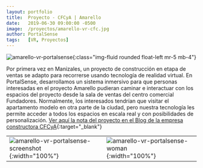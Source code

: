 ```yaml
---
layout: portfolio
title:  Proyecto - CFCyA | Amarello
date:   2019-06-30 09:00:00 -0500
image:  /proyectos/amarello-vr-cfc.jpg
author: PortalSense
tags:   [VR, Proyectos]
---
```



![amarello-vr-portalsense]({{site.baseurl}}/assets/images/portfolio/proyectos/amarello-vr-2.jpg){:class="img-fluid rounded float-left mr-5 mb-4"}

Por primera vez en Manizales, un proyecto de construcción en etapa de ventas se adapto para recorrerse usando tecnología de realidad virtual. En PortalSense, desarrollamos un sistema inmersivo para que personas interesadas en el proyecto Amarello pudieran caminar e interactuar con los espacios del proyecto desde la sala de ventas del centro comercial Fundadores. Normalmente, los interesados tendrían que visitar el apartamento modelo en otra parte de la ciudad, pero nuestra tecnología les permite acceder a todos los espacios en escala real y con posibilidades de personalización. [Ver aquí la nota del proyecto en el Blog de la empresa constructora CFCyA](https://cfcya.co/conoce-mas-de-amarello-con-realidad-virtual/){:target="_blank"}



|||
|---|---|
|![amarello-vr-portalsense-screenshot]({{site.baseurl}}/assets/images/portfolio/proyectos/amarello-vr-1.jpg){:width="100%"}|![amarello-vr-portalsense-woman]({{site.baseurl}}/assets/images/portfolio/proyectos/amarello-vr-cfc.jpg){:width="100%"}|


